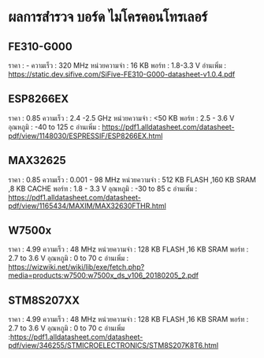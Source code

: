 # ผลการสำรวจ บอร์ด ไมโครคอนโทรเลอร์
## FE310-G000
ราคา : -
ความเร็ว : 320 MHz
หน่วยความจำ : 16 KB
พอร์ท : 1.8-3.3 V
อ่านเพิ่ม : https://static.dev.sifive.com/SiFive-FE310-G000-datasheet-v1.0.4.pdf
## ESP8266EX
ราคา : 0.85
ความเร็ว : 2.4 -2.5 GHz
หน่วยความจำ : <50 KB
พอร์ท : 2.5 - 3.6 V
อุณหภูมิ : -40 to 125 c
อ่านเพิ่ม : https://pdf1.alldatasheet.com/datasheet-pdf/view/1148030/ESPRESSIF/ESP8266EX.html
## MAX32625
ราคา : 0.85
ความเร็ว : 0.001 - 98 MHz
หน่วยความจำ : 512 KB FLASH ,160 KB SRAM ,8 KB CACHE
พอร์ท : 1.8 - 3.3 V
อุณหภูมิ : -30 to 85 c
อ่านเพิ่ม : https://pdf1.alldatasheet.com/datasheet-pdf/view/1165434/MAXIM/MAX32630FTHR.html
## W7500x
ราคา : 4.99
ความเร็ว : 48 MHz
หน่วยความจำ : 128 KB FLASH ,16 KB SRAM
พอร์ท : 2.7 to 3.6 V
อุณหภูมิ : 0 to 70 c
อ่านเพิ่ม : https://wizwiki.net/wiki/lib/exe/fetch.php?media=products:w7500:w7500x_ds_v106_20180205_2.pdf
## STM8S207XX
ราคา : 4.99
ความเร็ว : 48 MHz
หน่วยความจำ : 128 KB FLASH ,16 KB SRAM
พอร์ท : 2.7 to 3.6 V
อุณหภูมิ : 0 to 70 c
อ่านเพิ่ม :https://pdf1.alldatasheet.com/datasheet-pdf/view/346255/STMICROELECTRONICS/STM8S207K8T6.html
